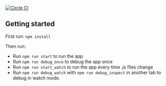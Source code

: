 [![Circle CI](https://circleci.com/gh/z-dev/hacker-how-content.svg?style=svg&circle-token=9f37c236c017c414b5af85c2f837fd83006cdf11)](https://circleci.com/gh/z-dev/hacker-how-content)
## Getting started

First run: `npm install`

Then run:

* Run `npm run start` to run the app
* Run `npm run debug_once` to debug the app once
* Run `npm run start_watch` to run the app every time .js files change
* Run `npm run debug_watch` with `npm run debug_inspect` in another tab to debug in watch mode.
